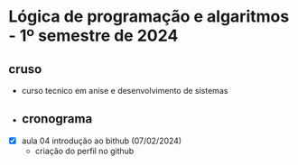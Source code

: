 <h1 aligns="center">
  Lógica de programação e algaritmos - 1º semestre de 2024
</h1>

## cruso
- curso tecnico em anise e desenvolvimento de sistemas

- ## cronograma
- [x] aula 04 introdução ao bithub (07/02/2024)
  - criação do perfil no github
